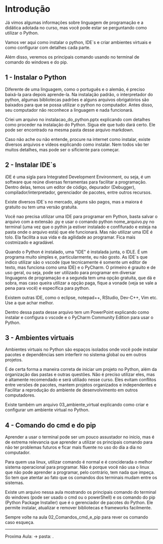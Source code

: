 # Introdução

Já vimos algumas informações sobre linguagem de programação e a didática adotada no curso, mas você pode estar se perguntando como utilizar o Python. 

Vamos ver aqui como instalar o python, IDE`s e criar ambientes virtuais e como configurar com detalhes cada parte.

Além disso, veremos os principais comando usando no terminal de comando do windows e do pip.

## 1 - Instalar o Python

Diferente de uma linguagem, como o português e o alemão, é preciso baixá-la para depois aprende-la. Na instalação padrão, o interpretador do python, algumas bibliotecas padrões e alguns arquivos obrigatórios são baixados para que se possa utilizar o python no computador. Antes disso, seu computador não reconhece a linguagem e nada funcionará.

Criei um arquivo no instalacao_do_python.pptx explicando com detalhes como proceder na instalação do Python. Sigua ele que tudo dará certo. Ele pode ser encontrado na mesma pasta desse arquivo markdown.

Caso não ache ou não entende, procure na internet como instalar, existe diversos arquivos e vídeos explicando como instalar. Nem todos vão ter muitos detalhes, mas pode ser o sificiente para começar.

## 2 - Instalar IDE`s

iDE é uma sigla para Integrated Development Environment, ou seja, é um software que reúne diversas ferramentas para facilitar a programação. Dentro delas, temos um editor de código, depurador (Debugger), compilador/interpretador, gerenciador de pacotes, entre outros recursos.

Existe diversos IDE`s no mercado, alguns são pagos, mas a maiora é gratuito ou tem uma versão gratuita. 

Você nao precisa utilizar uma IDE para programar em Python, basta salvar o arquivo com a extensão .py e usar o comando python nome_arquivo.py no terminal (uma vez que o pythin ja estiver instalado e confifurado e esteja na pasta onde o arquivo está) que ele funcionará. Mas não utilizar uma IDE é tolo. Ela facilita a sua vida e da agilidade ao programar. Fica mais costmizado e agradável.

Quando o Python é instalado, uma "IDE" é instalada junta, o IDLE. É um programa muito simples e, particularmente, eu não gosto. As IDE`s que indico utilizar são o vscode (que tecnicamente é somente um editor de texto, mas funciona como uma IDE) e o PyCharm. O primeiro é grauito e de uso geral, ou seja, pode ser utilizado para programar em diversar linguagens de programação e a segunda tem uma opção gratuita, que dá e sobra, mas caso queira utilizar a opção paga, fique a vonade (veja se vale a pena para você) e específica para python. 

Existem outras IDE, como o eclipse, notepad++, RStudio, Dev-C++, Vim etc. Use a que achar melhor.

Dentro dessa pasta desse arquivo tem um PowerPoint explicando como instalar e configura o vscode e o PyCharm Community Edition para usar o Python.

## 3 - Ambientes virtuais

Ambientes virtuais no Python são espaços isolados onde você pode instalar pacotes e dependências sem interferir no sistema global ou em outros projetos.

É de certa forma a maneira correta de iniciar um projeto no Python, além da organização das pastas e outras questões. Não é preciso utilizar eles, mas é altamente recomendado e será utiliado nesse curso. Eles evitam conflitos entre versões de pacotes, mantem projetos organizados e independentes e Facilitar a reprodução do ambiente de desenvolvimento em outros computadores.

Existe também um arquivo 03_ambiente_virtual explicando como criar e configurar um ambiente virtual no Python.

## 4 - Comando do cmd e do pip

Aprender a usar o terminal pode ser um pouco assustador no inicío, mas é de extrema relevancia que aprender a utilizar os principais comando para não ter problemas futuros e ficar mais fluente no uso do dia a dia no computador. 

Para quem usa linux, utilizar comando é normal e é conciderada o melhor sistema operacional para programar. Não é porque você não usa o linux que não pode aprender a programar, pelo contrário, tem nada que impeça. So tem que atentar ao fato que os comandos dos terminais mudam entre os sistemas. 

Existe um arquivo nessa aula mostrando os principais comando do terminal do windows (pode ser usado o cmd ou o powerShell) e os comando do pip (Python Package Installer) que é o gerenciador de pacotes do Python. Ele permite instalar, atualizar e remover bibliotecas e frameworks facilmente. 

Sempre volte na aula 02_Comandos_cmd_e_pip para rever os comando caso esqueça. 

---

Proxima Aula: -> pasta: .